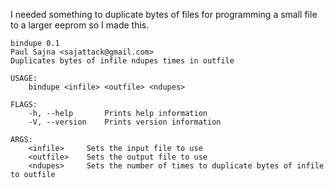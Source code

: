 I needed something to duplicate bytes of files for programming a small file to a larger eeprom so I made this.

```
bindupe 0.1
Paul Sajna <sajattack@gmail.com>
Duplicates bytes of infile ndupes times in outfile

USAGE:
    bindupe <infile> <outfile> <ndupes>

FLAGS:
    -h, --help       Prints help information
    -V, --version    Prints version information

ARGS:
    <infile>     Sets the input file to use
    <outfile>    Sets the output file to use
    <ndupes>     Sets the number of times to duplicate bytes of infile to outfile
```
